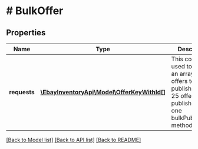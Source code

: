 # # BulkOffer

## Properties

Name | Type | Description | Notes
------------ | ------------- | ------------- | -------------
**requests** | [**\EbayInventoryApi\Model\OfferKeyWithId[]**](OfferKeyWithId.md) | This container is used to pass in an array of offers to publish. Up to 25 offers can be published with one bulkPublishOffer method. | [optional] 

[[Back to Model list]](../../README.md#documentation-for-models) [[Back to API list]](../../README.md#documentation-for-api-endpoints) [[Back to README]](../../README.md)


